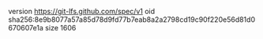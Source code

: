 version https://git-lfs.github.com/spec/v1
oid sha256:8e9b8077a57a85d78d9fd77b7eab8a2a2798cd19c90f220e56d81d0670607e1a
size 1606
